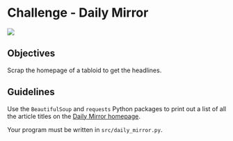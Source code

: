 # Challenge - Daily Mirror

![](https://www.pressgazette.co.uk/wp-content/uploads/2018/07/mirror-30.7.18-1-e1532938631622.jpg?ixlib=rb-1.2.1&ixid=eyJhcHBfaWQiOjEyMDd9&auto=format&fit=crop&w=1350&q=80)

## Objectives

Scrap the homepage of a tabloid to get the headlines.

## Guidelines
Use the `BeautifulSoup` and `requests` Python packages to print out a list of all the article titles on the [Daily Mirror homepage](https://www.mirror.co.uk/).

Your program must be written in `src/daily_mirror.py`.
